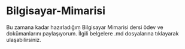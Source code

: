 # Bilgisayar-Mimarisi
Bu zamana kadar hazırladığım Bilgisayar Mimarisi dersi ödev ve dokümanlarını paylaşıyorum.
İlgili belgelere .md dosyalarına tıklayarak ulaşabilirsiniz.
